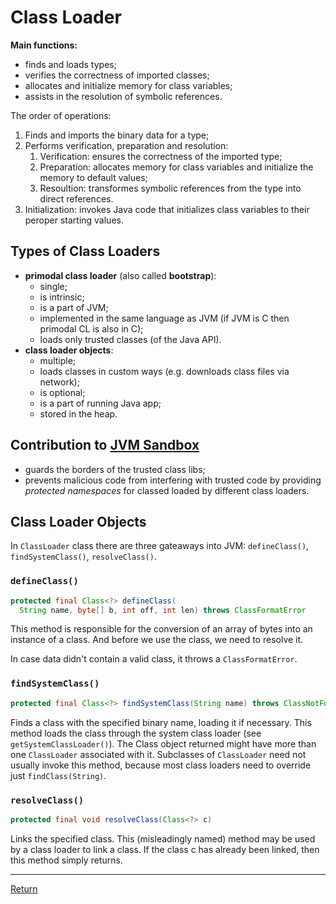 # Class Loader

**Main functions:**
- finds and loads types;
- verifies the correctness of imported classes;
- allocates and initialize memory for class variables;
- assists in the resolution of symbolic references.

The order of operations:
1. Finds and imports the binary data for a type;
2. Performs verification, preparation and resolution:
   1. Verification: ensures the correctness of the imported type;
   2. Preparation: allocates memory for class variables and initialize the memory to default values;
   3. Resoultion: transformes symbolic references from the type into direct references.
3. Initialization: invokes Java code that initializes class variables to their peroper starting values.

## Types of Class Loaders
- **primodal class loader** (also called **bootstrap**):
  - single;
  - is intrinsic;
  - is a part of JVM;
  - implemented in the same language as JVM (if JVM is C then primodal CL is also in C);
  - loads only trusted classes (of the Java API).
- **class loader objects**:
  - multiple; 
  - loads classes in custom ways (e.g. downloads class files via network);
  - is optional;
  - is a part of running Java app;
  - stored in the heap.

## Contribution to [JVM Sandbox](jvm-sandbox.md)
- guards the borders of the trusted class libs;
- prevents malicious code from interfering with trusted code by providing *protected namespaces* for classed loaded by different class loaders.

## Class Loader Objects

In `ClassLoader` class there are three gateaways into JVM: `defineClass()`, `findSystemClass()`, `resolveClass()`.

### `defineClass()`

```Java
protected final Class<?> defineClass(
  String name, byte[] b, int off, int len) throws ClassFormatError
```
This method is responsible for the conversion of an array of bytes into an instance of a class. And before we use the class, we need to resolve it.

In case data didn't contain a valid class, it throws a `ClassFormatError`.

### `findSystemClass()`

```Java
protected final Class<?> findSystemClass(String name) throws ClassNotFoundException
```
Finds a class with the specified binary name, loading it if necessary.
This method loads the class through the system class loader (see `getSystemClassLoader()`). The Class object returned might have more than one `ClassLoader` associated with it. Subclasses of `ClassLoader` need not usually invoke this method, because most class loaders need to override just `findClass(String)`.

### `resolveClass()`

```Java
protected final void resolveClass(Class<?> c)
```
Links the specified class. This (misleadingly named) method may be used by a class loader to link a class. If the class c has already been linked, then this method simply returns.

<hr>

[Return](../../../)